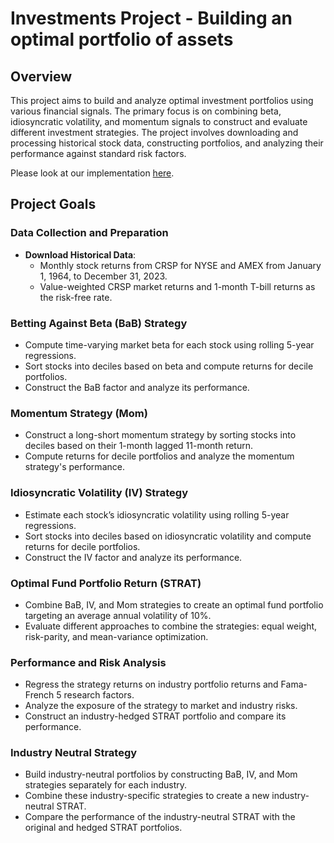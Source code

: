 # Investments Project - Building an optimal portfolio of assets

## Overview

This project aims to build and analyze optimal investment portfolios using various financial signals. The primary focus is on combining beta, idiosyncratic volatility, and momentum signals to construct and evaluate different investment strategies. The project involves downloading and processing historical stock data, constructing portfolios, and analyzing their performance against standard risk factors.

Please look at our implementation [here](FinalNotebook.ipynb).
## Project Goals

### Data Collection and Preparation
- **Download Historical Data**: 
  - Monthly stock returns from CRSP for NYSE and AMEX from January 1, 1964, to December 31, 2023.
  - Value-weighted CRSP market returns and 1-month T-bill returns as the risk-free rate.

### Betting Against Beta (BaB) Strategy
- Compute time-varying market beta for each stock using rolling 5-year regressions.
- Sort stocks into deciles based on beta and compute returns for decile portfolios.
- Construct the BaB factor and analyze its performance.

### Momentum Strategy (Mom)
- Construct a long-short momentum strategy by sorting stocks into deciles based on their 1-month lagged 11-month return.
- Compute returns for decile portfolios and analyze the momentum strategy's performance.

### Idiosyncratic Volatility (IV) Strategy
- Estimate each stock’s idiosyncratic volatility using rolling 5-year regressions.
- Sort stocks into deciles based on idiosyncratic volatility and compute returns for decile portfolios.
- Construct the IV factor and analyze its performance.

### Optimal Fund Portfolio Return (STRAT)
- Combine BaB, IV, and Mom strategies to create an optimal fund portfolio targeting an average annual volatility of 10%.
- Evaluate different approaches to combine the strategies: equal weight, risk-parity, and mean-variance optimization.

### Performance and Risk Analysis
- Regress the strategy returns on industry portfolio returns and Fama-French 5 research factors.
- Analyze the exposure of the strategy to market and industry risks.
- Construct an industry-hedged STRAT portfolio and compare its performance.

### Industry Neutral Strategy
- Build industry-neutral portfolios by constructing BaB, IV, and Mom strategies separately for each industry.
- Combine these industry-specific strategies to create a new industry-neutral STRAT.
- Compare the performance of the industry-neutral STRAT with the original and hedged STRAT portfolios.

